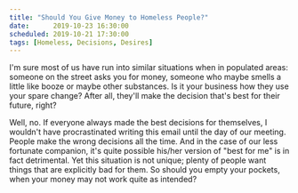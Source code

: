 ```yaml
---
title: "Should You Give Money to Homeless People?"
date:      2019-10-23 16:30:00
scheduled: 2019-10-21 17:30:00
tags: [Homeless, Decisions, Desires]
---
```

I'm sure most of us have run into similar situations when in populated areas: someone on the street asks you for money, someone who maybe smells a little like booze or maybe other substances. Is it your business how they use your spare change? After all, they'll make the decision that's best for their future, right?

Well, no. If everyone always made the best decisions for themselves, I wouldn't have procrastinated writing this email until the day of our meeting. People make the wrong decisions all the time. And in the case of our less fortunate companion, it's quite possible his/her version of "best for me" is in fact detrimental. Yet this situation is not unique; plenty of people want things that are explicitly bad for them. So should you empty your pockets, when your money may not work quite as intended?

